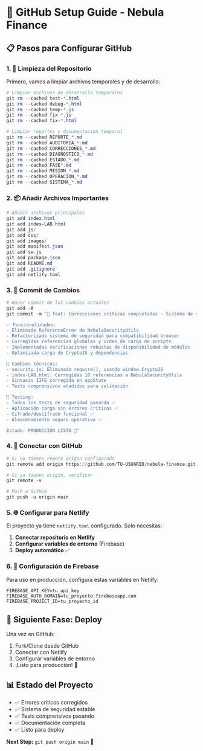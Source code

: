 # 🚀 GitHub Setup Guide - Nebula Finance

## 📋 Pasos para Configurar GitHub

### 1. 🧹 Limpieza del Repositorio

Primero, vamos a limpiar archivos temporales y de desarrollo:

```powershell
# Limpiar archivos de desarrollo temporales
git rm --cached test-*.html
git rm --cached debug-*.html
git rm --cached temp-*.js
git rm --cached fix-*.js
git rm --cached fix-*.html

# Limpiar reportes y documentación temporal
git rm --cached REPORTE_*.md
git rm --cached AUDITORIA_*.md
git rm --cached CORRECCIONES_*.md
git rm --cached DIAGNOSTICO_*.md
git rm --cached ESTADO_*.md
git rm --cached FASE*.md
git rm --cached MISION_*.md
git rm --cached OPERACION_*.md
git rm --cached SISTEMA_*.md
```

### 2. 📦 Añadir Archivos Importantes

```powershell
# Añadir archivos principales
git add index.html
git add index-LAB.html
git add js/
git add css/
git add images/
git add manifest.json
git add sw.js
git add package.json
git add README.md
git add .gitignore
git add netlify.toml
```

### 3. 💾 Commit de Cambios

```powershell
# Hacer commit de los cambios actuales
git add -A
git commit -m "🚀 feat: Correcciones críticas completadas - Sistema de seguridad refactorizado

✅ Funcionalidades:
- Eliminado ReferenceError de NebulaSecurityUtils
- Refactorizado sistema de seguridad para compatibilidad browser
- Corregidas referencias globales y orden de carga de scripts
- Implementadas verificaciones robustas de disponibilidad de módulos
- Optimizada carga de CryptoJS y dependencias

🔧 Cambios técnicos:
- security.js: Eliminado require(), usando window.CryptoJS
- index-LAB.html: Corregidas 18 referencias a NebulaSecurityUtils
- Sintaxis IIFE corregida en appState
- Tests comprensivos añadidos para validación

🧪 Testing:
- Todos los tests de seguridad pasando ✅
- Aplicación carga sin errores críticos ✅
- Cifrado/descifrado funcional ✅
- Almacenamiento seguro operativo ✅

Estado: PRODUCCIÓN LISTA 🌌"
```

### 4. 🔗 Conectar con GitHub

```powershell
# Si no tienes remote origin configurado
git remote add origin https://github.com/TU-USUARIO/nebula-finance.git

# Si ya tienes origin, verificar
git remote -v

# Push a GitHub
git push -u origin main
```

### 5. 🌐 Configurar para Netlify

El proyecto ya tiene `netlify.toml` configurado. Solo necesitas:

1. **Conectar repositorio en Netlify**
2. **Configurar variables de entorno** (Firebase)
3. **Deploy automático** ✅

### 6. 📝 Configuración de Firebase

Para uso en producción, configura estas variables en Netlify:

```
FIREBASE_API_KEY=tu_api_key
FIREBASE_AUTH_DOMAIN=tu_proyecto.firebaseapp.com
FIREBASE_PROJECT_ID=tu_proyecto_id
```

## 🎯 Siguiente Fase: Deploy

Una vez en GitHub:
1. Fork/Clone desde GitHub
2. Conectar con Netlify
3. Configurar variables de entorno
4. ¡Listo para producción! 🚀

## 📊 Estado del Proyecto

- ✅ Errores críticos corregidos
- ✅ Sistema de seguridad estable
- ✅ Tests comprensivos pasando
- ✅ Documentación completa
- ✅ Listo para deploy

**Next Step:** `git push origin main` 🌌
